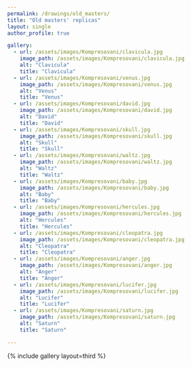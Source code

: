 ```yaml
---
permalink: /drawings/old_masters/
title: "Old masters' replicas"
layout: single
author_profile: true

gallery:
  - url: /assets/images/Kompresovani/clavicula.jpg
    image_path: /assets/images/Kompresovani/clavicula.jpg
    alt: "Clavicula"
    title: "Clavicula"
  - url: /assets/images/Kompresovani/venus.jpg
    image_path: /assets/images/Kompresovani/venus.jpg
    alt: "Venus"
    title: "Venus"
  - url: /assets/images/Kompresovani/david.jpg
    image_path: /assets/images/Kompresovani/david.jpg
    alt: "David"
    title: "David"
  - url: /assets/images/Kompresovani/skull.jpg
    image_path: /assets/images/Kompresovani/skull.jpg
    alt: "Skull"
    title: "Skull"
  - url: /assets/images/Kompresovani/waltz.jpg
    image_path: /assets/images/Kompresovani/waltz.jpg
    alt: "Waltz"
    title: "Waltz"
  - url: /assets/images/Kompresovani/baby.jpg
    image_path: /assets/images/Kompresovani/baby.jpg
    alt: "Baby"
    title: "Baby"
  - url: /assets/images/Kompresovani/hercules.jpg
    image_path: /assets/images/Kompresovani/hercules.jpg
    alt: "Hercules"
    title: "Hercules"
  - url: /assets/images/Kompresovani/cleopatra.jpg
    image_path: /assets/images/Kompresovani/cleopatra.jpg
    alt: "Cleopatra"
    title: "Cleopatra"
  - url: /assets/images/Kompresovani/anger.jpg
    image_path: /assets/images/Kompresovani/anger.jpg
    alt: "Anger"
    title: "Anger"
  - url: /assets/images/Kompresovani/lucifer.jpg
    image_path: /assets/images/Kompresovani/lucifer.jpg
    alt: "Lucifer"
    title: "Lucifer"
  - url: /assets/images/Kompresovani/saturn.jpg
    image_path: /assets/images/Kompresovani/saturn.jpg
    alt: "Saturn"
    title: "Saturn"

---
```



{% include gallery layout=third %}

